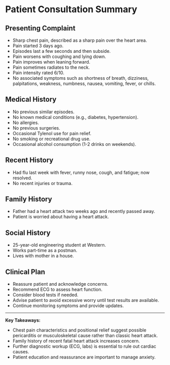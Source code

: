 # Patient Consultation Summary

## Presenting Complaint
- Sharp chest pain, described as a sharp pain over the heart area.
- Pain started 3 days ago.
- Episodes last a few seconds and then subside.
- Pain worsens with coughing and lying down.
- Pain improves when leaning forward.
- Pain sometimes radiates to the neck.
- Pain intensity rated 6/10.
- No associated symptoms such as shortness of breath, dizziness, palpitations, weakness, numbness, nausea, vomiting, fever, or chills.

## Medical History
- No previous similar episodes.
- No known medical conditions (e.g., diabetes, hypertension).
- No allergies.
- No previous surgeries.
- Occasional Tylenol use for pain relief.
- No smoking or recreational drug use.
- Occasional alcohol consumption (1-2 drinks on weekends).

## Recent History
- Had flu last week with fever, runny nose, cough, and fatigue; now resolved.
- No recent injuries or trauma.

## Family History
- Father had a heart attack two weeks ago and recently passed away.
- Patient is worried about having a heart attack.

## Social History
- 25-year-old engineering student at Western.
- Works part-time as a postman.
- Lives with mother in a house.

## Clinical Plan
- Reassure patient and acknowledge concerns.
- Recommend ECG to assess heart function.
- Consider blood tests if needed.
- Advise patient to avoid excessive worry until test results are available.
- Continue monitoring symptoms and provide updates.

---

**Key Takeaways:**
- Chest pain characteristics and positional relief suggest possible pericarditis or musculoskeletal cause rather than classic heart attack.
- Family history of recent fatal heart attack increases concern.
- Further diagnostic workup (ECG, labs) is essential to rule out cardiac causes.
- Patient education and reassurance are important to manage anxiety.